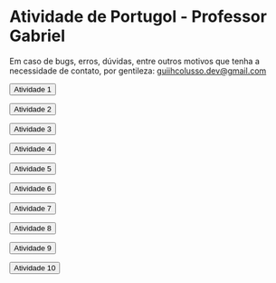 # Atividade de Portugol - Professor Gabriel

Em caso de bugs, erros, dúvidas, entre outros motivos que tenha a necessidade de contato, por gentileza: guiihcolusso.dev@gmail.com


<html>
<head>
</head>
<body>
<table>
<a href="https://raw.githubusercontent.com/guiihcolusso/AtividadePortugol/main/Atividade%201.por"><button>Atividade 1</button>

<a href="https://raw.githubusercontent.com/guiihcolusso/AtividadePortugol/main/Atividade%202.por"><button>Atividade 2</button>

<a href="https://raw.githubusercontent.com/guiihcolusso/AtividadePortugol/main/Atividade%203.por"><button>Atividade 3</button>

<a href="https://raw.githubusercontent.com/guiihcolusso/AtividadePortugol/main/Atividade%204.por"><button>Atividade 4</button>

<a href="https://raw.githubusercontent.com/guiihcolusso/AtividadePortugol/main/Atividade%205.por"><button>Atividade 5</button>

<a href="https://raw.githubusercontent.com/guiihcolusso/AtividadePortugol/main/Atividade%206.por"><button>Atividade 6</button>

<a href="https://raw.githubusercontent.com/guiihcolusso/AtividadePortugol/main/Atividade%207.por"><button>Atividade 7</button>

<a href="https://raw.githubusercontent.com/guiihcolusso/AtividadePortugol/main/Atividade%208.por"><button>Atividade 8</button>

<a href="https://raw.githubusercontent.com/guiihcolusso/AtividadePortugol/main/Atividade%209.por"><button>Atividade 9</button>

<a href="https://raw.githubusercontent.com/guiihcolusso/AtividadePortugol/main/Atividade%2010.por"><button>Atividade 10</button>

 



</td></tr>
</table>
</body>
